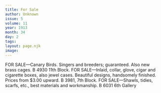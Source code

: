 ```yaml
---
title: For Sale
author: Unknown
issue: 5
volume: 11
year: 1913
month: 34
day: 2
tags:
layout: page.njk
image:
---
```

FOR SALE—Canary Birds. Singers and breeders; guaranteed. Also new brass cages. B 4930 11th Block.    FOR SALE—Inlaid, collar, glove, cigar and cigarette boxes, also jewel cases. Beautiful designs, handsomely finished. Prices from $3.00 upward. B 3981, 7th Block.    FOR SALE—Shawls, tidies, scarfs, etc., best materials and workmanship. B 6031 6th Gallery 
